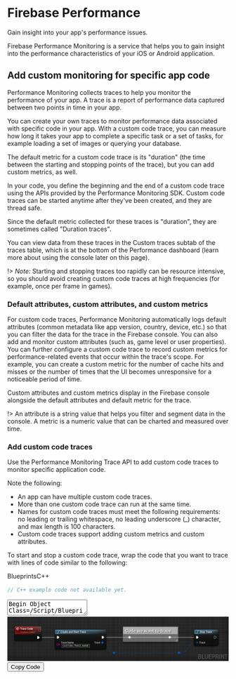 # Firebase Performance
Gain insight into your app's performance issues.

Firebase Performance Monitoring is a service that helps you to gain insight into the performance characteristics of your iOS or Android application.

## Add custom monitoring for specific app code

Performance Monitoring collects traces to help you monitor the performance of your app. A trace is a report of performance data captured between two points in time in your app.

You can create your own traces to monitor performance data associated with specific code in your app. With a custom code trace, you can measure how long it takes your app to complete a specific task or a set of tasks, for example loading a set of images or querying your database.

The default metric for a custom code trace is its "duration" (the time between the starting and stopping points of the trace), but you can add custom metrics, as well.

In your code, you define the beginning and the end of a custom code trace using the APIs provided by the Performance Monitoring SDK. Custom code traces can be started anytime after they've been created, and they are thread safe.

Since the default metric collected for these traces is "duration", they are sometimes called "Duration traces".

You can view data from these traces in the Custom traces subtab of the traces table, which is at the bottom of the Performance dashboard (learn more about using the console later on this page).

!> *Note:* Starting and stopping traces too rapidly can be resource intensive, so you should avoid creating custom code traces at high frequencies (for example, once per frame in games).

### Default attributes, custom attributes, and custom metrics
For custom code traces, Performance Monitoring automatically logs default attributes (common metadata like app version, country, device, etc.) so that you can filter the data for the trace in the Firebase console. You can also add and monitor custom attributes (such as, game level or user properties).
You can further configure a custom code trace to record custom metrics for performance-related events that occur within the trace's scope. For example, you can create a custom metric for the number of cache hits and misses or the number of times that the UI becomes unresponsive for a noticeable period of time.

Custom attributes and custom metrics display in the Firebase console alongside the default attributes and default metric for the trace.

!> An attribute is a string value that helps you filter and segment data in the console. A metric is a numeric value that can be charted and measured over time.

### Add custom code traces
Use the Performance Monitoring Trace API to add custom code traces to monitor specific application code.

Note the following:

 - An app can have multiple custom code traces.
 - More than one custom code trace can run at the same time.
 - Names for custom code traces must meet the following requirements: no leading or trailing whitespace, no leading underscore (_) character, and max length is 100 characters.
 - Custom code traces support adding custom metrics and custom attributes.

To start and stop a custom code trace, wrap the code that you want to trace with lines of code similar to the following:

<div class="code-switcher show-cpp-false">
<div class="switcher" >
<span class="sw-bp" onclick="switchBp()">Blueprints</span><span class="sw-cpp" onclick="switchCpp()">C++</span>
</div>
<div class="cpp">

```cpp
// C++ example code not available yet.
```

</div>
<div class="bp">
<div class="bpcode">
<textarea readonly>
Begin Object Class=/Script/BlueprintGraph.K2Node_CustomEvent Name="K2Node_CustomEvent_46"
   CustomFunctionName="Trace Code"
   NodePosX=6528
   NodePosY=-15521
   NodeGuid=634BD2924AB6EDC61591B8A59BFC3D84
   CustomProperties Pin (PinId=E04F459C40323C489ADCB4ACD358CEBD,PinName="OutputDelegate",Direction="EGPD_Output",PinType.PinCategory="delegate",PinType.PinSubCategory="",PinType.PinSubCategoryObject=None,PinType.PinSubCategoryMemberReference=(),PinType.PinValueType=(),PinType.ContainerType=None,PinType.bIsReference=False,PinType.bIsConst=False,PinType.bIsWeakPointer=False,PinType.bIsUObjectWrapper=False,PersistentGuid=00000000000000000000000000000000,bHidden=False,bNotConnectable=False,bDefaultValueIsReadOnly=False,bDefaultValueIsIgnored=False,bAdvancedView=False,bOrphanedPin=False,)
   CustomProperties Pin (PinId=31FF503D47DBD4DC2192A48DA2BF1257,PinName="then",Direction="EGPD_Output",PinType.PinCategory="exec",PinType.PinSubCategory="",PinType.PinSubCategoryObject=None,PinType.PinSubCategoryMemberReference=(),PinType.PinValueType=(),PinType.ContainerType=None,PinType.bIsReference=False,PinType.bIsConst=False,PinType.bIsWeakPointer=False,PinType.bIsUObjectWrapper=False,LinkedTo=(K2Node_CallFunction_262 F1D2401B44FA2BB7F8F8F489794F2CBC,),PersistentGuid=00000000000000000000000000000000,bHidden=False,bNotConnectable=False,bDefaultValueIsReadOnly=False,bDefaultValueIsIgnored=False,bAdvancedView=False,bOrphanedPin=False,)
End Object
Begin Object Class=/Script/BlueprintGraph.K2Node_CallFunction Name="K2Node_CallFunction_262"
   FunctionReference=(MemberParent=Class'"/Script/FirebaseFeatures.FirebasePerformanceLibrary"',MemberName="CreateAndStartTrace")
   NodePosX=6736
   NodePosY=-15505
   NodeGuid=718777F641EA9AF79B3206A155859DD8
   CustomProperties Pin (PinId=F1D2401B44FA2BB7F8F8F489794F2CBC,PinName="execute",PinToolTip="\nExec",PinType.PinCategory="exec",PinType.PinSubCategory="",PinType.PinSubCategoryObject=None,PinType.PinSubCategoryMemberReference=(),PinType.PinValueType=(),PinType.ContainerType=None,PinType.bIsReference=False,PinType.bIsConst=False,PinType.bIsWeakPointer=False,PinType.bIsUObjectWrapper=False,LinkedTo=(K2Node_CustomEvent_46 31FF503D47DBD4DC2192A48DA2BF1257,),PersistentGuid=00000000000000000000000000000000,bHidden=False,bNotConnectable=False,bDefaultValueIsReadOnly=False,bDefaultValueIsIgnored=False,bAdvancedView=False,bOrphanedPin=False,)
   CustomProperties Pin (PinId=58D2C6C24AFF2AE5AF9358A4F8CC4046,PinName="then",PinToolTip="\nExec",Direction="EGPD_Output",PinType.PinCategory="exec",PinType.PinSubCategory="",PinType.PinSubCategoryObject=None,PinType.PinSubCategoryMemberReference=(),PinType.PinValueType=(),PinType.ContainerType=None,PinType.bIsReference=False,PinType.bIsConst=False,PinType.bIsWeakPointer=False,PinType.bIsUObjectWrapper=False,LinkedTo=(K2Node_Knot_2 5AB355F344BEBD4C177F1FB94D6136A7,),PersistentGuid=00000000000000000000000000000000,bHidden=False,bNotConnectable=False,bDefaultValueIsReadOnly=False,bDefaultValueIsIgnored=False,bAdvancedView=False,bOrphanedPin=False,)
   CustomProperties Pin (PinId=0D92B7A7481E34E858051989B9E099DA,PinName="self",PinFriendlyName=NSLOCTEXT("K2Node", "Target", "Target"),PinToolTip="Target\nFirebase Performance Library Object Reference",PinType.PinCategory="object",PinType.PinSubCategory="",PinType.PinSubCategoryObject=Class'"/Script/FirebaseFeatures.FirebasePerformanceLibrary"',PinType.PinSubCategoryMemberReference=(),PinType.PinValueType=(),PinType.ContainerType=None,PinType.bIsReference=False,PinType.bIsConst=False,PinType.bIsWeakPointer=False,PinType.bIsUObjectWrapper=False,DefaultObject="/Script/FirebaseFeatures.Default__FirebasePerformanceLibrary",PersistentGuid=00000000000000000000000000000000,bHidden=True,bNotConnectable=False,bDefaultValueIsReadOnly=False,bDefaultValueIsIgnored=False,bAdvancedView=False,bOrphanedPin=False,)
   CustomProperties Pin (PinId=14F0A276476BA8F72C8337A9193B0A51,PinName="TraceName",PinToolTip="Trace Name\nString\n\nThe name of the Trace.",PinType.PinCategory="string",PinType.PinSubCategory="",PinType.PinSubCategoryObject=None,PinType.PinSubCategoryMemberReference=(),PinType.PinValueType=(),PinType.ContainerType=None,PinType.bIsReference=False,PinType.bIsConst=False,PinType.bIsWeakPointer=False,PinType.bIsUObjectWrapper=False,DefaultValue="CUSTOM_TRACE_NAME",PersistentGuid=00000000000000000000000000000000,bHidden=False,bNotConnectable=False,bDefaultValueIsReadOnly=False,bDefaultValueIsIgnored=False,bAdvancedView=False,bOrphanedPin=False,)
   CustomProperties Pin (PinId=036837D446B68502785381960B4E29A5,PinName="ReturnValue",PinFriendlyName="Trace",PinToolTip="Trace\nFirebase Trace Structure\n\nThe FFirebaseTrace object.",Direction="EGPD_Output",PinType.PinCategory="struct",PinType.PinSubCategory="",PinType.PinSubCategoryObject=ScriptStruct'"/Script/FirebaseFeatures.FirebaseTrace"',PinType.PinSubCategoryMemberReference=(),PinType.PinValueType=(),PinType.ContainerType=None,PinType.bIsReference=False,PinType.bIsConst=False,PinType.bIsWeakPointer=False,PinType.bIsUObjectWrapper=False,LinkedTo=(K2Node_Knot_4 3105F9AA4D4055A9492CB38A095150EC,),PersistentGuid=00000000000000000000000000000000,bHidden=False,bNotConnectable=False,bDefaultValueIsReadOnly=False,bDefaultValueIsIgnored=False,bAdvancedView=False,bOrphanedPin=False,)
End Object
Begin Object Class=/Script/BlueprintGraph.K2Node_Knot Name="K2Node_Knot_2"
   NodePosX=7104
   NodePosY=-15472
   NodeGuid=F8CB45CF4D8D13F94E5920B2336B8334
   CustomProperties Pin (PinId=5AB355F344BEBD4C177F1FB94D6136A7,PinName="InputPin",PinType.PinCategory="exec",PinType.PinSubCategory="",PinType.PinSubCategoryObject=None,PinType.PinSubCategoryMemberReference=(),PinType.PinValueType=(),PinType.ContainerType=None,PinType.bIsReference=False,PinType.bIsConst=False,PinType.bIsWeakPointer=False,PinType.bIsUObjectWrapper=False,LinkedTo=(K2Node_CallFunction_262 58D2C6C24AFF2AE5AF9358A4F8CC4046,),PersistentGuid=00000000000000000000000000000000,bHidden=False,bNotConnectable=False,bDefaultValueIsReadOnly=False,bDefaultValueIsIgnored=True,bAdvancedView=False,bOrphanedPin=False,)
   CustomProperties Pin (PinId=A3851A8B46A4EE27B6FD75BEAD8D5437,PinName="OutputPin",Direction="EGPD_Output",PinType.PinCategory="exec",PinType.PinSubCategory="",PinType.PinSubCategoryObject=None,PinType.PinSubCategoryMemberReference=(),PinType.PinValueType=(),PinType.ContainerType=None,PinType.bIsReference=False,PinType.bIsConst=False,PinType.bIsWeakPointer=False,PinType.bIsUObjectWrapper=False,LinkedTo=(K2Node_Knot_3 6594E9CE4DECE08C00FA37BB187A176C,),PersistentGuid=00000000000000000000000000000000,bHidden=False,bNotConnectable=False,bDefaultValueIsReadOnly=False,bDefaultValueIsIgnored=False,bAdvancedView=False,bOrphanedPin=False,)
End Object
Begin Object Class=/Script/UnrealEd.EdGraphNode_Comment Name="EdGraphNode_Comment_24"
   bCommentBubbleVisible_InDetailsPanel=False
   NodePosX=7088
   NodePosY=-15520
   NodeWidth=288
   NodeHeight=80
   bCommentBubblePinned=False
   bCommentBubbleVisible=False
   NodeComment="Code we want to trace"
   NodeGuid=B02B155D46FDFD9B81710DAAD08C8040
End Object
Begin Object Class=/Script/BlueprintGraph.K2Node_Knot Name="K2Node_Knot_3"
   NodePosX=7312
   NodePosY=-15472
   NodeGuid=97EB8B4144D024CEECED68A02D849B6B
   CustomProperties Pin (PinId=6594E9CE4DECE08C00FA37BB187A176C,PinName="InputPin",PinType.PinCategory="exec",PinType.PinSubCategory="",PinType.PinSubCategoryObject=None,PinType.PinSubCategoryMemberReference=(),PinType.PinValueType=(),PinType.ContainerType=None,PinType.bIsReference=False,PinType.bIsConst=False,PinType.bIsWeakPointer=False,PinType.bIsUObjectWrapper=False,LinkedTo=(K2Node_Knot_2 A3851A8B46A4EE27B6FD75BEAD8D5437,),PersistentGuid=00000000000000000000000000000000,bHidden=False,bNotConnectable=False,bDefaultValueIsReadOnly=False,bDefaultValueIsIgnored=True,bAdvancedView=False,bOrphanedPin=False,)
   CustomProperties Pin (PinId=CD6CEDE443E3B3F2A78A9E878C0FC743,PinName="OutputPin",Direction="EGPD_Output",PinType.PinCategory="exec",PinType.PinSubCategory="",PinType.PinSubCategoryObject=None,PinType.PinSubCategoryMemberReference=(),PinType.PinValueType=(),PinType.ContainerType=None,PinType.bIsReference=False,PinType.bIsConst=False,PinType.bIsWeakPointer=False,PinType.bIsUObjectWrapper=False,LinkedTo=(K2Node_CallFunction_263 E63C656C4FB5B43A93067DA385D53548,),PersistentGuid=00000000000000000000000000000000,bHidden=False,bNotConnectable=False,bDefaultValueIsReadOnly=False,bDefaultValueIsIgnored=False,bAdvancedView=False,bOrphanedPin=False,)
End Object
Begin Object Class=/Script/BlueprintGraph.K2Node_CallFunction Name="K2Node_CallFunction_263"
   FunctionReference=(MemberParent=Class'"/Script/FirebaseFeatures.FirebasePerformanceLibrary"',MemberName="Blueprint_Stop")
   NodePosX=7456
   NodePosY=-15505
   NodeGuid=9EC8C4B045F621CDFBE247A8359E72A0
   CustomProperties Pin (PinId=E63C656C4FB5B43A93067DA385D53548,PinName="execute",PinToolTip="\nExec",PinType.PinCategory="exec",PinType.PinSubCategory="",PinType.PinSubCategoryObject=None,PinType.PinSubCategoryMemberReference=(),PinType.PinValueType=(),PinType.ContainerType=None,PinType.bIsReference=False,PinType.bIsConst=False,PinType.bIsWeakPointer=False,PinType.bIsUObjectWrapper=False,LinkedTo=(K2Node_Knot_3 CD6CEDE443E3B3F2A78A9E878C0FC743,),PersistentGuid=00000000000000000000000000000000,bHidden=False,bNotConnectable=False,bDefaultValueIsReadOnly=False,bDefaultValueIsIgnored=False,bAdvancedView=False,bOrphanedPin=False,)
   CustomProperties Pin (PinId=346C2E5D4A0A3B5C09C7B088B5C90BE3,PinName="then",PinToolTip="\nExec",Direction="EGPD_Output",PinType.PinCategory="exec",PinType.PinSubCategory="",PinType.PinSubCategoryObject=None,PinType.PinSubCategoryMemberReference=(),PinType.PinValueType=(),PinType.ContainerType=None,PinType.bIsReference=False,PinType.bIsConst=False,PinType.bIsWeakPointer=False,PinType.bIsUObjectWrapper=False,PersistentGuid=00000000000000000000000000000000,bHidden=False,bNotConnectable=False,bDefaultValueIsReadOnly=False,bDefaultValueIsIgnored=False,bAdvancedView=False,bOrphanedPin=False,)
   CustomProperties Pin (PinId=24167AFE4E48C0B3A38B378EDF937E5E,PinName="self",PinFriendlyName=NSLOCTEXT("K2Node", "Target", "Target"),PinToolTip="Target\nFirebase Performance Library Object Reference",PinType.PinCategory="object",PinType.PinSubCategory="",PinType.PinSubCategoryObject=Class'"/Script/FirebaseFeatures.FirebasePerformanceLibrary"',PinType.PinSubCategoryMemberReference=(),PinType.PinValueType=(),PinType.ContainerType=None,PinType.bIsReference=False,PinType.bIsConst=False,PinType.bIsWeakPointer=False,PinType.bIsUObjectWrapper=False,DefaultObject="/Script/FirebaseFeatures.Default__FirebasePerformanceLibrary",PersistentGuid=00000000000000000000000000000000,bHidden=True,bNotConnectable=False,bDefaultValueIsReadOnly=False,bDefaultValueIsIgnored=False,bAdvancedView=False,bOrphanedPin=False,)
   CustomProperties Pin (PinId=1D402C4647A9C2B3CA8B81997EC94D5D,PinName="Trace",PinToolTip="Trace\nFirebase Trace Structure (by ref)",PinType.PinCategory="struct",PinType.PinSubCategory="",PinType.PinSubCategoryObject=ScriptStruct'"/Script/FirebaseFeatures.FirebaseTrace"',PinType.PinSubCategoryMemberReference=(),PinType.PinValueType=(),PinType.ContainerType=None,PinType.bIsReference=True,PinType.bIsConst=False,PinType.bIsWeakPointer=False,PinType.bIsUObjectWrapper=False,LinkedTo=(K2Node_Knot_7 5D83D8C8474ABC3952934D9BCF140AAB,),PersistentGuid=00000000000000000000000000000000,bHidden=False,bNotConnectable=False,bDefaultValueIsReadOnly=False,bDefaultValueIsIgnored=False,bAdvancedView=False,bOrphanedPin=False,)
End Object
Begin Object Class=/Script/BlueprintGraph.K2Node_Knot Name="K2Node_Knot_4"
   NodePosX=7024
   NodePosY=-15392
   NodeGuid=1A2FAAE04EC61B0C305A608B5A46880F
   CustomProperties Pin (PinId=3105F9AA4D4055A9492CB38A095150EC,PinName="InputPin",PinType.PinCategory="struct",PinType.PinSubCategory="",PinType.PinSubCategoryObject=ScriptStruct'"/Script/FirebaseFeatures.FirebaseTrace"',PinType.PinSubCategoryMemberReference=(),PinType.PinValueType=(),PinType.ContainerType=None,PinType.bIsReference=False,PinType.bIsConst=False,PinType.bIsWeakPointer=False,PinType.bIsUObjectWrapper=False,LinkedTo=(K2Node_CallFunction_262 036837D446B68502785381960B4E29A5,),PersistentGuid=00000000000000000000000000000000,bHidden=False,bNotConnectable=False,bDefaultValueIsReadOnly=False,bDefaultValueIsIgnored=True,bAdvancedView=False,bOrphanedPin=False,)
   CustomProperties Pin (PinId=3573D69D49ED3E57781D848CF0E0E5C6,PinName="OutputPin",Direction="EGPD_Output",PinType.PinCategory="struct",PinType.PinSubCategory="",PinType.PinSubCategoryObject=ScriptStruct'"/Script/FirebaseFeatures.FirebaseTrace"',PinType.PinSubCategoryMemberReference=(),PinType.PinValueType=(),PinType.ContainerType=None,PinType.bIsReference=False,PinType.bIsConst=False,PinType.bIsWeakPointer=False,PinType.bIsUObjectWrapper=False,LinkedTo=(K2Node_Knot_7 1A350E514E7D5034EEC9B29934E5D4C4,),PersistentGuid=00000000000000000000000000000000,bHidden=False,bNotConnectable=False,bDefaultValueIsReadOnly=False,bDefaultValueIsIgnored=False,bAdvancedView=False,bOrphanedPin=False,)
End Object
Begin Object Class=/Script/BlueprintGraph.K2Node_Knot Name="K2Node_Knot_7"
   NodePosX=7360
   NodePosY=-15392
   NodeGuid=6E6069754F2FA7F03F6065BCF7FB5D3E
   CustomProperties Pin (PinId=1A350E514E7D5034EEC9B29934E5D4C4,PinName="InputPin",PinType.PinCategory="struct",PinType.PinSubCategory="",PinType.PinSubCategoryObject=ScriptStruct'"/Script/FirebaseFeatures.FirebaseTrace"',PinType.PinSubCategoryMemberReference=(),PinType.PinValueType=(),PinType.ContainerType=None,PinType.bIsReference=False,PinType.bIsConst=False,PinType.bIsWeakPointer=False,PinType.bIsUObjectWrapper=False,LinkedTo=(K2Node_Knot_4 3573D69D49ED3E57781D848CF0E0E5C6,),PersistentGuid=00000000000000000000000000000000,bHidden=False,bNotConnectable=False,bDefaultValueIsReadOnly=False,bDefaultValueIsIgnored=True,bAdvancedView=False,bOrphanedPin=False,)
   CustomProperties Pin (PinId=5D83D8C8474ABC3952934D9BCF140AAB,PinName="OutputPin",Direction="EGPD_Output",PinType.PinCategory="struct",PinType.PinSubCategory="",PinType.PinSubCategoryObject=ScriptStruct'"/Script/FirebaseFeatures.FirebaseTrace"',PinType.PinSubCategoryMemberReference=(),PinType.PinValueType=(),PinType.ContainerType=None,PinType.bIsReference=False,PinType.bIsConst=False,PinType.bIsWeakPointer=False,PinType.bIsUObjectWrapper=False,LinkedTo=(K2Node_CallFunction_263 1D402C4647A9C2B3CA8B81997EC94D5D,),PersistentGuid=00000000000000000000000000000000,bHidden=False,bNotConnectable=False,bDefaultValueIsReadOnly=False,bDefaultValueIsIgnored=False,bAdvancedView=False,bOrphanedPin=False,)
End Object
</textarea>
<img src="_images/PerformanceTraceCode.png"/>
<button onclick="copyBlueprintCode(this)">Copy Code</button>
</div>
</div>
</div>

